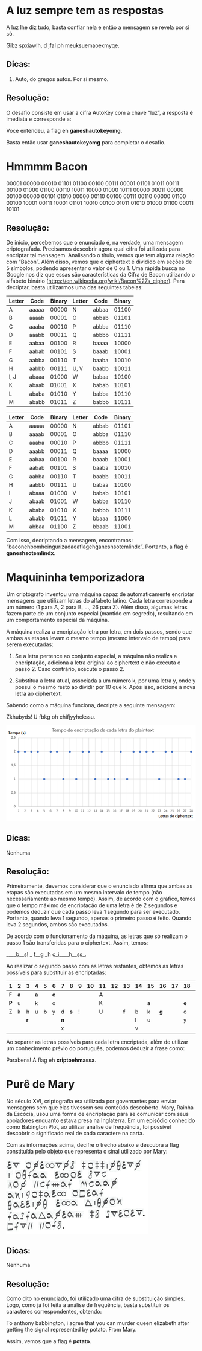 # A luz sempre tem as respostas

A luz lhe diz tudo, basta confiar nela e então a mensagem se revela por si só.

Gibz spxiawih, d jfal ph meuksuemaoexmyqe.

## Dicas:

1. Auto, do gregos autós. Por si mesmo.

## Resolução:

O desafio consiste em usar a cifra AutoKey com a chave “luz”, a resposta é imediata e corresponde a:

Voce entendeu, a flag eh **ganeshautokeyomg**.

Basta então usar **ganeshautokeyomg** para completar o desafio.


# Hmmmm Bacon

00001 00000 00010 01101 01100 00100 00111 00001 01101 01011 00111 00100 01000 01100 00110 10011 10000 01000 10111 00000 00011 00000 00100 00000 00101 01010 00000 00110 00100 00111 00110 00000 01100 00100 10001 00111 10001 01101 10010 00100 01011 01010 01000 01100 00011 10101

## Resolução:

De início, percebemos que o enunciado é, na verdade, uma mensagem criptografada. Precisamos descobrir agora qual cifra foi utilizada para encriptar tal mensagem. Analisando o título, vemos que tem alguma relação com “Bacon”. Além disso, vemos que o ciphertext é dividido em seções de 5 símbolos, podendo apresentar o valor de 0 ou 1. Uma rápida busca no Google nos diz que essas são características da Cifra de Bacon utilizando o alfabeto binário (https://en.wikipedia.org/wiki/Bacon%27s_cipher). Para decriptar, basta utilizarmos uma das seguintes tabelas:

| Letter | Code  | Binary  | Letter | Code  | Binary  |
|--------|-------|---------|--------|-------|---------|
| A      | aaaaa | 00000   | N      | abbaa | 01100   |
| B      | aaaab | 00001   | O      | abbab | 01101   |
| C      | aaaba | 00010   | P      | abbba | 01110   |
| D      | aaabb | 00011   | Q      | abbbb | 01111   |
| E      | aabaa | 00100   | R      | baaaa | 10000   |
| F      | aabab | 00101   | S      | baaab | 10001   |
| G      | aabba | 00110   | T      | baaba | 10010   |
| H      | aabbb | 00111   | U, V   | baabb | 10011   |
| I, J   | abaaa | 01000   | W      | babaa | 10100   |
| K      | abaab | 01001   | X      | babab | 10101   |
| L      | ababa | 01010   | Y      | babba | 10110   |
| M      | ababb | 01011   | Z      | babbb | 10111   |


| Letter | Code  | Binary  | Letter | Code  | Binary  |
|--------|-------|---------|--------|-------|---------|
| A      | aaaaa | 00000   | N      | abbab | 01101   |
| B      | aaaab | 00001   | O      | abbba | 01110   |
| C      | aaaba | 00010   | P      | abbbb | 01111   |
| D      | aaabb | 00011   | Q      | baaaa | 10000   |
| E      | aabaa | 00100   | R      | baaab | 10001   |
| F      | aabab | 00101   | S      | baaba | 10010   |
| G      | aabba | 00110   | T      | baabb | 10011   |
| H      | aabbb | 00111   | U      | babaa | 10100   |
| I      | abaaa | 01000   | V      | babab | 10101   |
| J      | abaab | 01001   | W      | babba | 10110   |
| K      | ababa | 01010   | X      | babbb | 10111   |
| L      | ababb | 01011   | Y      | bbaaa | 11000   |
| M      | abbaa | 01100   | Z      | bbaab | 11001   |

Com isso, decriptando a mensagem, encontramos: “baconehbomheingurizadaeaflagehganeshsotemlindx”. Portanto, a flag é **ganeshsotemlindx**.


# Maquininha temporizadora

Um criptógrafo inventou uma máquina capaz de automaticamente encriptar mensagens que utilizam letras do alfabeto latino. Cada letra corresponde a um número (1 para A, 2 para B, …, 26 para Z). Além disso, algumas letras fazem parte de um conjunto especial (mantido em segredo), resultando em um comportamento especial da máquina.

A máquina realiza a encriptação letra por letra, em dois passos, sendo que ambas as etapas levam o mesmo tempo (mesmo intervalo de tempo) para serem executadas:

1. Se a letra pertence ao conjunto especial, a máquina não realiza a encriptação, adiciona a letra original ao ciphertext e não executa o passo 2. Caso contrário, execute o passo 2.

2. Substitua a letra atual, associada a um número k, por uma letra y, onde y possui o mesmo resto ao dividir por 10 que k. Após isso, adicione a nova letra ao ciphertext.

Sabendo como a máquina funciona, decripte a seguinte mensagem:

Zkhubyds! U fbkg oh chifjyyhckssu.

![](imgs/image1.png)

## Dicas:

Nenhuma

## Resolução:

Primeiramente, devemos considerar que o enunciado afirma que ambas as etapas são executadas em um mesmo intervalo de tempo (não necessariamente ao mesmo tempo). Assim, de acordo com o gráfico, temos que o tempo máximo de encriptação de uma letra é de 2 segundos e podemos deduzir que cada passo leva 1 segundo para ser executado. Portanto, quando leva 1 segundo, apenas o primeiro passo é feito. Quando leva 2 segundos, ambos são executados.

De acordo com o funcionamento da máquina, as letras que só realizam o passo 1 são transferidas para o ciphertext. Assim, temos:

\_\_\_\_b\_\_s! \_ f\_\_g \_h c\_i\_\_\_\_h\_\_ss\_.

Ao realizar o segundo passo com as letras restantes, obtemos as letras possíveis para substituir as encriptadas: 

|1|2|3|4|5|6|7|8|9|10|11|12|13|14|15|16|17|18|19|20|21|22|23|24|25|26|27|28|29|30|31|32|33|
|---|---|---|---|---|---|---|---|---|---|---|---|---|---|---|---|---|---|---|---|---|---|---|---|---|---|---|---|---|---|---|---|---|
|F|**a**| |**a**| |**e**| | | | |**A**| | | | | | | | | | | | | | |e|**e**| | | | | |**a**|
|**P**|u| |k| |o| | | | |K| | | |**a**| | |**e**| | | | | | | |**o**|o| | |**a**| | |k|
|Z|k|h|u|**b**|y|d|**s**|!| |U| |**f**|b|k|**g**| |o|**h**| |**c**|h|**i**|f|j|y|y|**h**|c|k|**s**|**s**|u|
| | |**r**| | | |**n**| | | | | | |**l**|u| | |y| | | |**r**| |**p**|**t**| | | |**m**|u| | | |
| | | | | | |x| | | | | | |v| | | | | | | | | |z| | | | |w| | | | |

Ao separar as letras possíveis para cada letra encriptada, além de utilizar um conhecimento prévio do português, podemos deduzir a frase como:

Parabens! A flag eh **criptoehmassa**.


# Purê de Mary

No século XVI, criptografia era utilizada por governantes para enviar mensagens sem que elas tivessem seu conteúdo descoberto. Mary, Rainha da Escócia, usou uma forma de encriptação para se comunicar com seus apoiadores enquanto estava presa na Inglaterra. Em um episódio conhecido como Babington Plot, ao utilizar análise de frequência, foi possível descobrir o significado real de cada caractere na carta.

Com as informações acima, decifre o trecho abaixo e descubra a flag constituída pelo objeto que representa o sinal utilizado por Mary:

![](imgs/image2.png)

## Dicas:

Nenhuma

## Resolução:

Como dito no enunciado, foi utilizado uma cifra de substituição simples. Logo, como já foi feita a análise de frequência, basta substituir os caracteres correspondentes, obtendo:

To anthony babbington,
i agree that you
can murder queen
elizabeth after
getting the signal
represented by potato.
From Mary.

Assim, vemos que a flag é **potato**.

